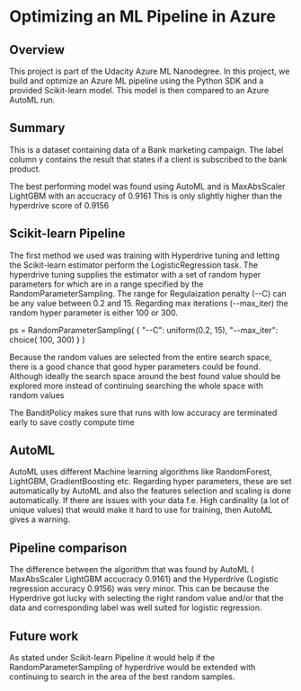 # Optimizing an ML Pipeline in Azure

## Overview
This project is part of the Udacity Azure ML Nanodegree.
In this project, we build and optimize an Azure ML pipeline using the Python SDK and a provided Scikit-learn model.
This model is then compared to an Azure AutoML run.

## Summary
This is a dataset containing data of a Bank marketing campaign. The label column y contains the result that states if a client is subscribed to the bank product. 

The best performing model was found using AutoML and is MaxAbsScaler LightGBM with an accucracy of 0.9161 This is only slightly higher than the hyperdrive score of 0.9156

## Scikit-learn Pipeline

The first method we used was training with Hyperdrive tuning and letting the Scikit-learn estimator perform the LogisticRegression task. The hyperdrive tuning supplies the estimator with a set of random hyper parameters for which are in a range specified by the RandomParameterSampling. The range for Regulaization penalty (--C) can be any value between 0.2 and 15. Regarding max iterations (--max_iter) the random hyper parameter is either 100 or 300.

ps = RandomParameterSampling( {
        "--C": uniform(0.2, 15),
        "--max_iter": choice( 100, 300)
    }
)

Because the random values are selected from the entire search space, there is a good chance that good hyper parameters could be found. Although ideally the search space around the best found value should be explored more instead of continuing searching the whole space with random values

The BanditPolicy makes sure that runs with low accuracy are terminated early to save costly compute time

## AutoML
AutoML uses different Machine learning algorithms like RandomForest, LightGBM, GradientBoosting etc. Regarding hyper parameters, these are set automatically by AutoML and also the features selection and scaling is done automatically. If there are issues with your data f.e. High cardinality (a lot of unique values) that would make it hard to use for training, then AutoML gives a warning.

## Pipeline comparison
The difference between the algorithm that was found by AutoML ( MaxAbsScaler LightGBM accucracy 0.9161) and the Hyperdrive (Logistic regression accuracy 0.9156) was very minor. This can be because the Hyperdrive got lucky with selecting the right random value and/or that the data and corresponding label was well suited for logistic regression. 

## Future work
As stated under Scikit-learn Pipeline it would help if the RandomParameterSampling of hyperdrive would be extended with continuing to search in the area of the best random samples.

